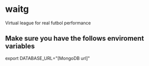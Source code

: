 # waitg
Virtual league for real futbol performance

## Make sure you have the follows enviroment variables ##
export DATABASE_URL="[MongoDB url]"
